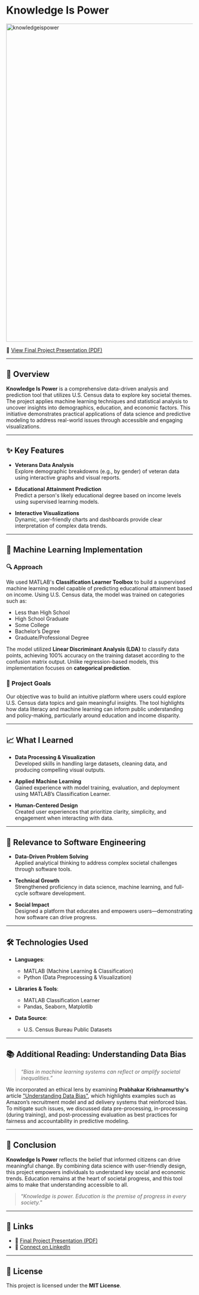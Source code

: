 # Knowledge Is Power

<img width="859" alt="knowledgeispower" src="https://github.com/mar19a/KnowledgeIsPower/assets/84360137/cbe0d0bd-f7d3-409d-b916-aa77abe614c4">


🔗 [View Final Project Presentation (PDF)](./FinalProjectPresentation.pdf)

---

## 📘 Overview

**Knowledge Is Power** is a comprehensive data-driven analysis and prediction tool that utilizes U.S. Census data to explore key societal themes. The project applies machine learning techniques and statistical analysis to uncover insights into demographics, education, and economic factors. This initiative demonstrates practical applications of data science and predictive modeling to address real-world issues through accessible and engaging visualizations.

---

## ✨ Key Features

- **Veterans Data Analysis**  
  Explore demographic breakdowns (e.g., by gender) of veteran data using interactive graphs and visual reports.

- **Educational Attainment Prediction**  
  Predict a person's likely educational degree based on income levels using supervised learning models.

- **Interactive Visualizations**  
  Dynamic, user-friendly charts and dashboards provide clear interpretation of complex data trends.

---

## 🤖 Machine Learning Implementation

### 🔍 Approach

We used MATLAB's **Classification Learner Toolbox** to build a supervised machine learning model capable of predicting educational attainment based on income. Using U.S. Census data, the model was trained on categories such as:

- Less than High School  
- High School Graduate  
- Some College  
- Bachelor’s Degree  
- Graduate/Professional Degree

The model utilized **Linear Discriminant Analysis (LDA)** to classify data points, achieving 100% accuracy on the training dataset according to the confusion matrix output. Unlike regression-based models, this implementation focuses on **categorical prediction**.

### 🎯 Project Goals

Our objective was to build an intuitive platform where users could explore U.S. Census data topics and gain meaningful insights. The tool highlights how data literacy and machine learning can inform public understanding and policy-making, particularly around education and income disparity.

---

## 📈 What I Learned

- **Data Processing & Visualization**  
  Developed skills in handling large datasets, cleaning data, and producing compelling visual outputs.

- **Applied Machine Learning**  
  Gained experience with model training, evaluation, and deployment using MATLAB’s Classification Learner.

- **Human-Centered Design**  
  Created user experiences that prioritize clarity, simplicity, and engagement when interacting with data.

---

## 💼 Relevance to Software Engineering

- **Data-Driven Problem Solving**  
  Applied analytical thinking to address complex societal challenges through software tools.

- **Technical Growth**  
  Strengthened proficiency in data science, machine learning, and full-cycle software development.

- **Social Impact**  
  Designed a platform that educates and empowers users—demonstrating how software can drive progress.

---

## 🛠 Technologies Used

- **Languages**:  
  - MATLAB (Machine Learning & Classification)  
  - Python (Data Preprocessing & Visualization)

- **Libraries & Tools**:  
  - MATLAB Classification Learner  
  - Pandas, Seaborn, Matplotlib

- **Data Source**:  
  - U.S. Census Bureau Public Datasets

---

## 📚 Additional Reading: Understanding Data Bias

> _“Bias in machine learning systems can reflect or amplify societal inequalities.”_

We incorporated an ethical lens by examining **Prabhakar Krishnamurthy's** article ["Understanding Data Bias"](https://towardsdatascience.com/survey-d4f168791e57), which highlights examples such as Amazon’s recruitment model and ad delivery systems that reinforced bias. To mitigate such issues, we discussed data pre-processing, in-processing (during training), and post-processing evaluation as best practices for fairness and accountability in predictive modeling.

---

## 📝 Conclusion

**Knowledge Is Power** reflects the belief that informed citizens can drive meaningful change. By combining data science with user-friendly design, this project empowers individuals to understand key social and economic trends. Education remains at the heart of societal progress, and this tool aims to make that understanding accessible to all.

> “*Knowledge is power. Education is the premise of progress in every society.*”

---

## 🔗 Links

- 📄 [Final Project Presentation (PDF)](./FinalProjectPresentation.pdf)  
- 👤 [Connect on LinkedIn](https://www.linkedin.com/in/marianoa19/)

---

## 📄 License

This project is licensed under the **MIT License**.

